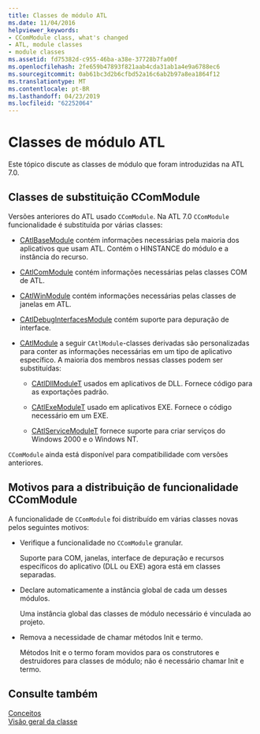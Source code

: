 ```yaml
---
title: Classes de módulo ATL
ms.date: 11/04/2016
helpviewer_keywords:
- CComModule class, what's changed
- ATL, module classes
- module classes
ms.assetid: fd75382d-c955-46ba-a38e-37728b7fa00f
ms.openlocfilehash: 2fe659b47893f821aab4cda31ab1a4e9a6788ec6
ms.sourcegitcommit: 0ab61bc3d2b6cfbd52a16c6ab2b97a8ea1864f12
ms.translationtype: MT
ms.contentlocale: pt-BR
ms.lasthandoff: 04/23/2019
ms.locfileid: "62252064"
---
```

# <a name="atl-module-classes"></a>Classes de módulo ATL

Este tópico discute as classes de módulo que foram introduzidas na ATL 7.0.

## <a name="ccommodule-replacement-classes"></a>Classes de substituição CComModule

Versões anteriores do ATL usado `CComModule`. Na ATL 7.0 `CComModule` funcionalidade é substituída por várias classes:

- [CAtlBaseModule](../atl/reference/catlbasemodule-class.md) contém informações necessárias pela maioria dos aplicativos que usam ATL. Contém o HINSTANCE do módulo e a instância do recurso.

- [CAtlComModule](../atl/reference/catlcommodule-class.md) contém informações necessárias pelas classes COM de ATL.

- [CAtlWinModule](../atl/reference/catlwinmodule-class.md) contém informações necessárias pelas classes de janelas em ATL.

- [CAtlDebugInterfacesModule](../atl/reference/catldebuginterfacesmodule-class.md) contém suporte para depuração de interface.

- [CAtlModule](../atl/reference/catlmodule-class.md) a seguir `CAtlModule`-classes derivadas são personalizadas para conter as informações necessárias em um tipo de aplicativo específico. A maioria dos membros nessas classes podem ser substituídas:

   - [CAtlDllModuleT](../atl/reference/catldllmodulet-class.md) usados em aplicativos de DLL. Fornece código para as exportações padrão.

   - [CAtlExeModuleT](../atl/reference/catlexemodulet-class.md) usado em aplicativos EXE. Fornece o código necessário em um EXE.

   - [CAtlServiceModuleT](../atl/reference/catlservicemodulet-class.md) fornece suporte para criar serviços do Windows 2000 e o Windows NT.

`CComModule` ainda está disponível para compatibilidade com versões anteriores.

## <a name="reasons-for-distributing-ccommodule-functionality"></a>Motivos para a distribuição de funcionalidade CComModule

A funcionalidade de `CComModule` foi distribuído em várias classes novas pelos seguintes motivos:

- Verifique a funcionalidade no `CComModule` granular.

   Suporte para COM, janelas, interface de depuração e recursos específicos do aplicativo (DLL ou EXE) agora está em classes separadas.

- Declare automaticamente a instância global de cada um desses módulos.

   Uma instância global das classes de módulo necessário é vinculada ao projeto.

- Remova a necessidade de chamar métodos Init e termo.

   Métodos Init e o termo foram movidos para os construtores e destruidores para classes de módulo; não é necessário chamar Init e termo.

## <a name="see-also"></a>Consulte também

[Conceitos](../atl/active-template-library-atl-concepts.md)<br/>
[Visão geral da classe](../atl/atl-class-overview.md)
